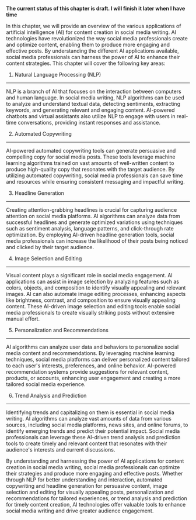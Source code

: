 **The current status of this chapter is draft. I will finish it later when I have time**

In this chapter, we will provide an overview of the various applications of artificial intelligence (AI) for content creation in social media writing. AI technologies have revolutionized the way social media professionals create and optimize content, enabling them to produce more engaging and effective posts. By understanding the different AI applications available, social media professionals can harness the power of AI to enhance their content strategies. This chapter will cover the following key areas:

1. Natural Language Processing (NLP)
------------------------------------

NLP is a branch of AI that focuses on the interaction between computers and human language. In social media writing, NLP algorithms can be used to analyze and understand textual data, detecting sentiments, extracting keywords, and generating relevant and engaging content. AI-powered chatbots and virtual assistants also utilize NLP to engage with users in real-time conversations, providing instant responses and assistance.

2. Automated Copywriting
------------------------

AI-powered automated copywriting tools can generate persuasive and compelling copy for social media posts. These tools leverage machine learning algorithms trained on vast amounts of well-written content to produce high-quality copy that resonates with the target audience. By utilizing automated copywriting, social media professionals can save time and resources while ensuring consistent messaging and impactful writing.

3. Headline Generation
----------------------

Creating attention-grabbing headlines is crucial for capturing audience attention on social media platforms. AI algorithms can analyze data from successful headlines and generate optimized variations using techniques such as sentiment analysis, language patterns, and click-through rate optimization. By employing AI-driven headline generation tools, social media professionals can increase the likelihood of their posts being noticed and clicked by their target audience.

4. Image Selection and Editing
------------------------------

Visual content plays a significant role in social media engagement. AI applications can assist in image selection by analyzing features such as colors, objects, and composition to identify visually appealing and relevant images. AI can also automate image editing processes, enhancing aspects like brightness, contrast, and composition to ensure visually appealing content. These AI-driven image selection and editing tools enable social media professionals to create visually striking posts without extensive manual effort.

5. Personalization and Recommendations
--------------------------------------

AI algorithms can analyze user data and behaviors to personalize social media content and recommendations. By leveraging machine learning techniques, social media platforms can deliver personalized content tailored to each user's interests, preferences, and online behavior. AI-powered recommendation systems provide suggestions for relevant content, products, or accounts, enhancing user engagement and creating a more tailored social media experience.

6. Trend Analysis and Prediction
--------------------------------

Identifying trends and capitalizing on them is essential in social media writing. AI algorithms can analyze vast amounts of data from various sources, including social media platforms, news sites, and online forums, to identify emerging trends and predict their potential impact. Social media professionals can leverage these AI-driven trend analysis and prediction tools to create timely and relevant content that resonates with their audience's interests and current discussions.

By understanding and harnessing the power of AI applications for content creation in social media writing, social media professionals can optimize their strategies and produce more engaging and effective posts. Whether through NLP for better understanding and interaction, automated copywriting and headline generation for persuasive content, image selection and editing for visually appealing posts, personalization and recommendations for tailored experiences, or trend analysis and prediction for timely content creation, AI technologies offer valuable tools to enhance social media writing and drive greater audience engagement.
